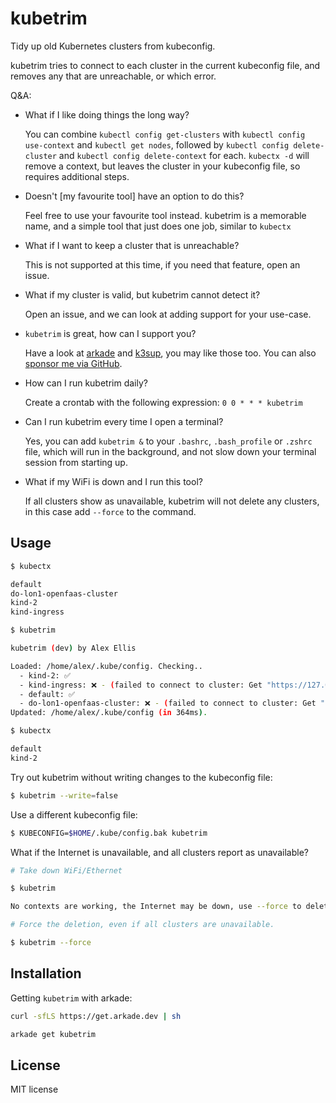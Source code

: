 kubetrim
====================================================

Tidy up old Kubernetes clusters from kubeconfig.

kubetrim tries to connect to each cluster in the current kubeconfig file, and removes any that are unreachable, or which error.

Q&A:

* What if I like doing things the long way?

    You can combine `kubectl config get-clusters` with `kubectl config use-context` and `kubectl get nodes`, followed by `kubectl config delete-cluster` and `kubectl config delete-context` for each. `kubectx -d` will remove a context, but leaves the cluster in your kubeconfig file, so requires additional steps.

* Doesn't [my favourite tool] have an option to do this?

    Feel free to use your favourite tool instead. kubetrim is a memorable name, and a simple tool that just does one job, similar to `kubectx`

* What if I want to keep a cluster that is unreachable?

    This is not supported at this time, if you need that feature, open an issue.

* What if my cluster is valid, but kubetrim cannot detect it?

    Open an issue, and we can look at adding support for your use-case.

* `kubetrim` is great, how can I support you?

    Have a look at [arkade](https://github.com/alexellis/arkade) and [k3sup](https://github.com/alexellis/k3sup), you may like those too. You can also [sponsor me via GitHub](https://github.com/sponsors/alexellis).

* How can I run kubetrim daily?

    Create a crontab with the following expression: `0 0 * * * kubetrim`

* Can I run kubetrim every time I open a terminal?

    Yes, you can add `kubetrim &` to your `.bashrc`, `.bash_profile` or `.zshrc` file, which will run in the background, and not slow down your terminal session from starting up.

* What if my WiFi is down and I run this tool?

    If all clusters show as unavailable, kubetrim will not delete any clusters, in this case add `--force` to the command.

## Usage

```bash
$ kubectx

default
do-lon1-openfaas-cluster
kind-2
kind-ingress

$ kubetrim

kubetrim (dev) by Alex Ellis 

Loaded: /home/alex/.kube/config. Checking..
  - kind-2: ✅
  - kind-ingress: ❌ - (failed to connect to cluster: Get "https://127.0.0.1:40349/api/v1/nodes": dial tcp 127.0.0.1:40349: connect: connection refused)
  - default: ✅
  - do-lon1-openfaas-cluster: ❌ - (failed to connect to cluster: Get "https://da39a3ee5e6b4b0d3255bfef95601890afd80709.k8s.ondigitalocean.co.uk/api/v1/nodes": dial tcp: lookup da39a3ee5e6b4b0d3255bfef95601890afd80709.k8s.ondigitalocean.co.uk on 127.0.0.53:53: no such host)
Updated: /home/alex/.kube/config (in 364ms).

$ kubectx

default
kind-2
```

Try out kubetrim without writing changes to the kubeconfig file:

```bash
$ kubetrim --write=false
```

Use a different kubeconfig file:

```bash
$ KUBECONFIG=$HOME/.kube/config.bak kubetrim
```

What if the Internet is unavailable, and all clusters report as unavailable?

```bash
# Take down WiFi/Ethernet

$ kubetrim

No contexts are working, the Internet may be down, use --force to delete all contexts anyway.

# Force the deletion, even if all clusters are unavailable.

$ kubetrim --force
```

## Installation

Getting `kubetrim` with arkade:

```bash
curl -sfLS https://get.arkade.dev | sh

arkade get kubetrim
```

## License

MIT license
